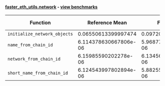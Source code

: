 #### [faster_eth_utils.network](https://github.com/BobTheBuidler/faster-eth-utils/blob/master/faster_eth_utils/network.py) - [view benchmarks](https://github.com/BobTheBuidler/faster-eth-utils/blob/master/benchmarks/test_network_benchmarks.py)

| Function | Reference Mean | Faster Mean | % Change | Speedup (%) | x Faster | Faster |
|----------|---------------|-------------|----------|-------------|----------|--------|
| `initialize_network_objects` | 0.06550613399997474 | 0.09720359681250557 | -48.39% | -32.61% | 0.67x | ❌ |
| `name_from_chain_id` | 6.114378630667806e-06 | 5.968778090994267e-06 | 2.38% | 2.44% | 1.02x | ✅ |
| `network_from_chain_id` | 6.15985590202278e-06 | 6.1345692889669526e-06 | 0.41% | 0.41% | 1.00x | ✅ |
| `short_name_from_chain_id` | 6.124543997802894e-06 | 5.882552169823543e-06 | 3.95% | 4.11% | 1.04x | ✅ |
